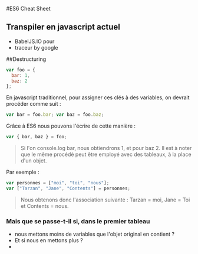 #ES6 Cheat Sheet
## Transpiler en javascript actuel
* BabelJS.IO pour 
* traceur by google

##Destructuring
```javascript
var foo = {
  bar: 1,
  baz: 2
};
```
En javascript traditionnel, pour assigner ces clés à des variables, on devrait procéder comme suit : 
```javascript
var bar = foo.bar; var baz = foo.baz;
```
Grâce à ES6 nous pouvons l'écrire de cette manière :
```javascript
var { bar, baz } = foo;
```
> Si l'on console.log bar, nous obtiendrons 1, et pour baz 2. Il est à noter que le même procédé peut être employé avec des tableaux, à la place d'un objet.

Par exemple : 
```javascript
var personnes = ["moi", "toi", "nous"];
var ["Tarzan", "Jane", "Contents"] = personnes;
```
> Nous obtenons donc l'association suivante : Tarzan = moi, Jane = Toi et Contents = nous. 

### Mais que se passe-t-il si, dans le premier tableau 
* nous mettons moins de variables que l'objet original en contient ? 
* Et si nous en mettons plus ?
* 

